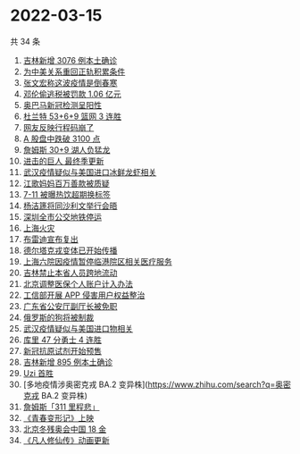 # 2022-03-15

共 34 条

<!-- BEGIN ZHIHUSEARCH -->
<!-- 最后更新时间 Tue Mar 15 2022 22:09:46 GMT+0800 (China Standard Time) -->
1. [吉林新增 3076 例本土确诊](https://www.zhihu.com/search?q=吉林疫情)
1. [为中美关系重回正轨积累条件](https://www.zhihu.com/search?q=中美关系)
1. [张文宏称这波疫情是倒春寒](https://www.zhihu.com/search?q=张文宏)
1. [邓伦偷逃税被罚款 1.06 亿元](https://www.zhihu.com/search?q=邓伦偷逃税被查)
1. [奥巴马新冠检测呈阳性](https://www.zhihu.com/search?q=奥巴马)
1. [杜兰特 53+6+9 篮网 3 连胜](https://www.zhihu.com/search?q=篮网)
1. [网友反映行程码崩了](https://www.zhihu.com/search?q=行程码)
1. [A 股盘中跌破 3100 点](https://www.zhihu.com/search?q=A股)
1. [詹姆斯 30+9 湖人负猛龙](https://www.zhihu.com/search?q=湖人)
1. [进击的巨人 最终季更新](https://www.zhihu.com/search?q=进击的巨人)
1. [武汉疫情疑似与美国进口冰鲜龙虾相关](https://www.zhihu.com/search?q=武汉疫情)
1. [江歌妈妈百万善款被质疑](https://www.zhihu.com/search?q=江歌妈妈)
1. [7-11 被曝热饮超期换标签](https://www.zhihu.com/search?q=热饮超期换标签)
1. [杨洁篪将同沙利文举行会晤](https://www.zhihu.com/search?q=杨洁篪)
1. [深圳全市公交地铁停运](https://www.zhihu.com/search?q=深圳全市公交地铁停运)
1. [上海火灾](https://www.zhihu.com/search?q=上海火灾)
1. [布雷迪宣布复出](https://www.zhihu.com/search?q=布雷迪)
1. [德尔塔克戎变体已开始传播](https://www.zhihu.com/search?q=德尔塔克戎)
1. [上海六院因疫情暂停临港院区相关医疗服务](https://www.zhihu.com/search?q=上海六院)
1. [吉林禁止本省人员跨地流动](https://www.zhihu.com/search?q=吉林全省管控)
1. [北京调整医保个人账户计入办法](https://www.zhihu.com/search?q=北京医保)
1. [工信部开展 APP 侵害用户权益整治](https://www.zhihu.com/search?q=侵害用户权益整治)
1. [广东省公安厅副厅长被免职](https://www.zhihu.com/search?q=广东省公安厅副厅长被免职)
1. [俄罗斯的狗将被制裁](https://www.zhihu.com/search?q=俄罗斯的狗)
1. [武汉疫情疑似与美国进口物相关](https://www.zhihu.com/search?q=武汉疫情)
1. [库里 47 分勇士 4 连胜](https://www.zhihu.com/search?q=勇士)
1. [新冠抗原试剂开始预售](https://www.zhihu.com/search?q=新冠抗原试剂)
1. [吉林新增 895 例本土确诊](https://www.zhihu.com/search?q=吉林疫情)
1. [Uzi 首胜](https://www.zhihu.com/search?q=uzi)
1. [多地疫情涉奥密克戎 BA.2 变异株](https://www.zhihu.com/search?q=奥密克戎 BA.2 变异株)
1. [詹姆斯「311 里程悲」](https://www.zhihu.com/search?q=詹姆斯)
1. [《青春变形记》上映](https://www.zhihu.com/search?q=青春变形记)
1. [北京冬残奥会中国 18 金](https://www.zhihu.com/search?q=北京冬残奥会奖牌)
1. [《凡人修仙传》动画更新](https://www.zhihu.com/search?q=凡人修仙传)
<!-- END ZHIHUSEARCH -->
